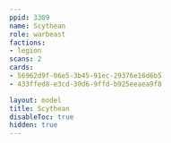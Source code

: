 ```yaml
---
ppid: 3309
name: Scythean
role: warbeast
factions:
- legion
scans: 2
cards:
- 56962d9f-06e5-3b45-91ec-29376e16d6b5
- 433ffed8-e3cd-30d6-9ffd-b925eeaea9f8

layout: model
title: Scythean
disableToc: true
hidden: true
---
```


